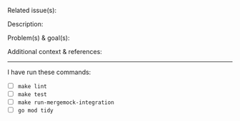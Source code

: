 Related issue(s):


Description:


Problem(s) & goal(s):


Additional context & references:


---

I have run these commands:

* [ ] `make lint`
* [ ] `make test`
* [ ] `make run-mergemock-integration`
* [ ] `go mod tidy`
